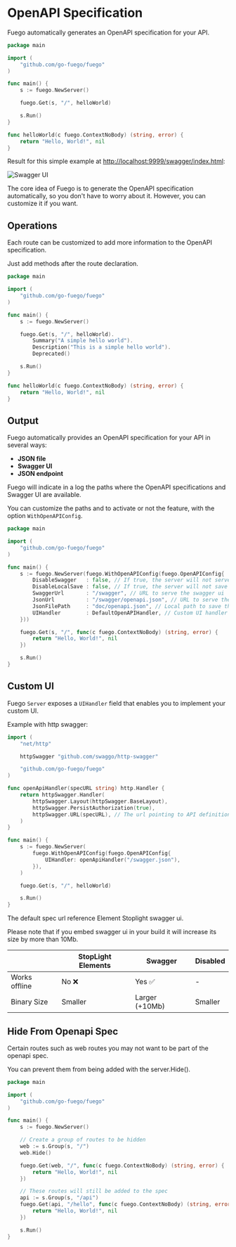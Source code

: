 # OpenAPI Specification

Fuego automatically generates an OpenAPI specification for your API.

```go
package main

import (
	"github.com/go-fuego/fuego"
)

func main() {
	s := fuego.NewServer()

	fuego.Get(s, "/", helloWorld)

	s.Run()
}

func helloWorld(c fuego.ContextNoBody) (string, error) {
	return "Hello, World!", nil
}
```

Result for this simple example at [http://localhost:9999/swagger/index.html](http://localhost:9999/swagger/index.html):

![Swagger UI](../../static/img/hello-world-openapi.jpeg)

The core idea of Fuego is to generate the OpenAPI specification automatically,
so you don't have to worry about it. However, you can customize it if you want.

## Operations

Each route can be customized to add more information to the OpenAPI specification.

Just add methods after the route declaration.

```go
package main

import (
	"github.com/go-fuego/fuego"
)

func main() {
	s := fuego.NewServer()

	fuego.Get(s, "/", helloWorld).
		Summary("A simple hello world").
		Description("This is a simple hello world").
		Deprecated()

	s.Run()
}

func helloWorld(c fuego.ContextNoBody) (string, error) {
	return "Hello, World!", nil
}

```

## Output

Fuego automatically provides an OpenAPI specification for your API in several ways:

- **JSON file**
- **Swagger UI**
- **JSON endpoint**

Fuego will indicate in a log the paths where the OpenAPI specifications and
Swagger UI are available.

You can customize the paths and to activate or not the feature, with the option `WithOpenAPIConfig`.

```go
package main

import (
	"github.com/go-fuego/fuego"
)

func main() {
	s := fuego.NewServer(fuego.WithOpenAPIConfig(fuego.OpenAPIConfig{
		DisableSwagger   : false, // If true, the server will not serve the swagger ui nor the openapi json spec
		DisableLocalSave : false, // If true, the server will not save the openapi json spec locally
		SwaggerUrl       : "/swagger", // URL to serve the swagger ui
		JsonUrl          : "/swagger/openapi.json", // URL to serve the openapi json spec
		JsonFilePath     : "doc/openapi.json", // Local path to save the openapi json spec
		UIHandler        : DefaultOpenAPIHandler, // Custom UI handler
	}))

	fuego.Get(s, "/", func(c fuego.ContextNoBody) (string, error) {
		return "Hello, World!", nil
	})

	s.Run()
}
```

## Custom UI

Fuego `Server` exposes a `UIHandler` field that enables you
to implement your custom UI.

Example with http swagger:

```go
import (
	"net/http"

	httpSwagger "github.com/swaggo/http-swagger"

	"github.com/go-fuego/fuego"
)

func openApiHandler(specURL string) http.Handler {
	return httpSwagger.Handler(
		httpSwagger.Layout(httpSwagger.BaseLayout),
		httpSwagger.PersistAuthorization(true),
		httpSwagger.URL(specURL), // The url pointing to API definition
	)
}

func main() {
	s := fuego.NewServer(
		fuego.WithOpenAPIConfig(fuego.OpenAPIConfig{
			UIHandler: openApiHandler("/swagger.json"),
		}),
	)

	fuego.Get(s, "/", helloWorld)

	s.Run()
}
```

The default spec url reference Element Stoplight swagger ui.

Please note that if you embed swagger ui in your build it will increase its size
by more than 10Mb.

|               | StopLight Elements | Swagger        | Disabled |
| ------------- | ------------------ | -------------- | -------- |
| Works offline | No ❌              | Yes ✅         | -        |
| Binary Size   | Smaller            | Larger (+10Mb) | Smaller  |

## Hide From Openapi Spec

Certain routes such as web routes you may not want to be part of the openapi spec.

You can prevent them from being added with the server.Hide().

```go
package main

import (
	"github.com/go-fuego/fuego"
)

func main() {
	s := fuego.NewServer()

	// Create a group of routes to be hidden
	web := s.Group(s, "/")
	web.Hide()

	fuego.Get(web, "/", func(c fuego.ContextNoBody) (string, error) {
		return "Hello, World!", nil
	})

	// These routes will still be added to the spec
	api := s.Group(s, "/api")
	fuego.Get(api, "/hello", func(c fuego.ContextNoBody) (string, error) {
		return "Hello, World!", nil
	})

	s.Run()
}
```
